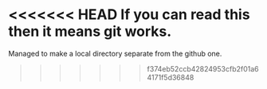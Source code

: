 <<<<<<< HEAD
If you can read this then it means git works.
=======
Managed to make a local directory separate from the github one.
>>>>>>> f374eb52ccb42824953cfb2f01a64171f5d36848
